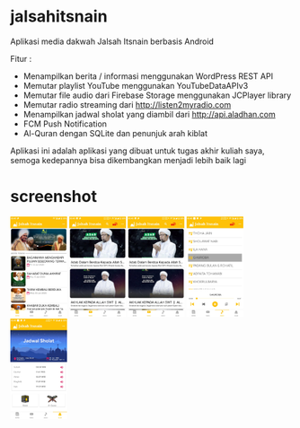 # jalsahitsnain
Aplikasi media dakwah Jalsah Itsnain berbasis Android

Fitur :
- Menampilkan berita / informasi menggunakan WordPress REST API
- Memutar playlist YouTube menggunakan YouTubeDataAPIv3
- Memutar file audio dari Firebase Storage menggunakan JCPlayer library
- Memutar radio streaming dari http://listen2myradio.com
- Menampilkan jadwal sholat yang diambil dari http://api.aladhan.com
- FCM Push Notification
- Al-Quran dengan SQLite dan penunjuk arah kiblat

Aplikasi ini adalah aplikasi yang dibuat untuk tugas akhir kuliah saya, semoga kedepannya bisa dikembangkan menjadi lebih baik lagi

# screenshot

<img src="https://github.com/akbarnash/jalsahitsnain/blob/master/Screenshot_20200618-024010.jpg" width="20%" height="20%"> <img src="https://github.com/akbarnash/jalsahitsnain/blob/master/Screenshot_20200618-024014.jpg" width="20%" height="20%"> <img src="https://github.com/akbarnash/jalsahitsnain/blob/master/Screenshot_20200618-024014.jpg" width="20%" height="20%"> <img src="https://github.com/akbarnash/jalsahitsnain/blob/master/Screenshot_20200618-024027.jpg" width="20%" height="20%"> <img src="https://github.com/akbarnash/jalsahitsnain/blob/master/Screenshot_20200618-024033.jpg" width="20%" height="20%">
